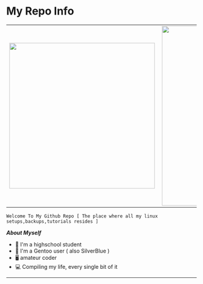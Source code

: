 # My Repo Info

<center>
<table>
  <tr>
      <td><img width="385px" align="left" src="https://github-readme-stats.vercel.app/api/top-langs/?username=Sam1431&hide=html&hide_border=true" /></td>
      <td><img width="475px" align="left" src="https://github-readme-stats.vercel.app/api?username=Sam1431&count_private=false&show_icons=true&include_all_commits=true&hide_border=true" /></td>
  </tr>   
</table>
</center>

```
Welcome To My Github Repo [ The place where all my linux setups,backups,tutorials resides ]
```


***About Myself*** 

- 🏫 I'm a highschool student 
- 🐧 I'm a Gentoo user  ( also SilverBlue )
- 🖥️ amateur coder
- 💻 Compiling my life, every single bit of it

****


